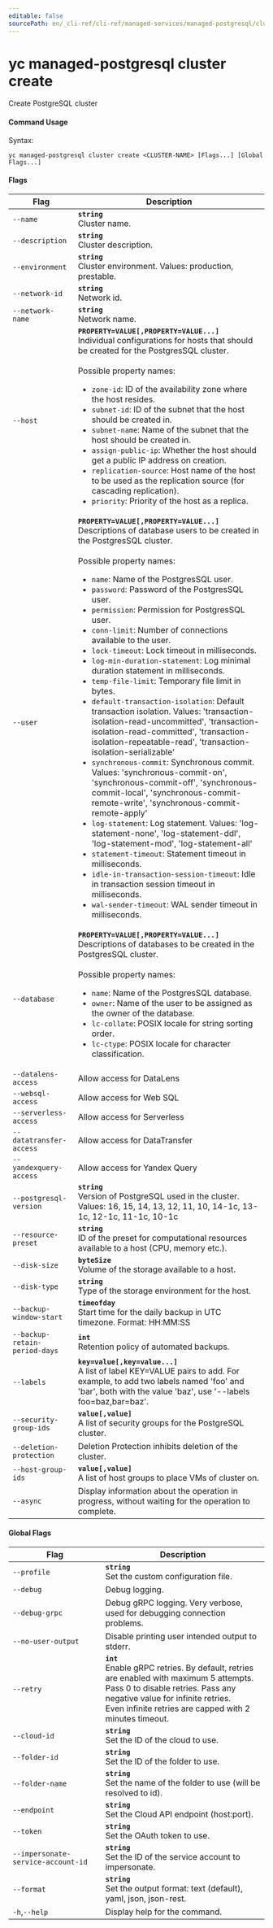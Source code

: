 ```yaml
---
editable: false
sourcePath: en/_cli-ref/cli-ref/managed-services/managed-postgresql/cluster/create.md
---
```


# yc managed-postgresql cluster create

Create PostgreSQL cluster

#### Command Usage

Syntax: 

`yc managed-postgresql cluster create <CLUSTER-NAME> [Flags...] [Global Flags...]`

#### Flags

| Flag | Description |
|----|----|
|`--name`|<b>`string`</b><br/>Cluster name.|
|`--description`|<b>`string`</b><br/>Cluster description.|
|`--environment`|<b>`string`</b><br/>Cluster environment. Values: production, prestable.|
|`--network-id`|<b>`string`</b><br/>Network id.|
|`--network-name`|<b>`string`</b><br/>Network name.|
|`--host`|<b>`PROPERTY=VALUE[,PROPERTY=VALUE...]`</b><br/>Individual configurations for hosts that should be created for the PostgresSQL cluster.<br/><br/>Possible property names:<br/><ul> <li><code>zone-id</code>:     ID of the availability zone where the host resides.</li> <li><code>subnet-id</code>:     ID of the subnet that the host should be created in.</li> <li><code>subnet-name</code>:     Name of the subnet that the host should be created in.</li> <li><code>assign-public-ip</code>:     Whether the host should get a public IP address on creation.</li> <li><code>replication-source</code>:     Host name of the host to be used as the replication source (for cascading replication).</li> <li><code>priority</code>:     Priority of the host as a replica.</li> </ul>|
|`--user`|<b>`PROPERTY=VALUE[,PROPERTY=VALUE...]`</b><br/>Descriptions of database users to be created in the PostgresSQL cluster.<br/><br/>Possible property names:<br/><ul> <li><code>name</code>:     Name of the PostgresSQL user.</li> <li><code>password</code>:     Password of the PostgresSQL user.</li> <li><code>permission</code>:     Permission for PostgresSQL user.</li> <li><code>conn-limit</code>:     Number of connections available to the user.</li> <li><code>lock-timeout</code>:     Lock timeout in milliseconds.</li> <li><code>log-min-duration-statement</code>:     Log minimal duration statement in milliseconds.</li> <li><code>temp-file-limit</code>:     Temporary file limit in bytes.</li> <li><code>default-transaction-isolation</code>:     Default transaction isolation. Values: 'transaction-isolation-read-uncommitted', 'transaction-isolation-read-committed', 'transaction-isolation-repeatable-read', 'transaction-isolation-serializable'</li> <li><code>synchronous-commit</code>:     Synchronous commit. Values: 'synchronous-commit-on', 'synchronous-commit-off', 'synchronous-commit-local', 'synchronous-commit-remote-write', 'synchronous-commit-remote-apply'</li> <li><code>log-statement</code>:     Log statement. Values: 'log-statement-none', 'log-statement-ddl', 'log-statement-mod', 'log-statement-all'</li> <li><code>statement-timeout</code>:     Statement timeout in milliseconds.</li> <li><code>idle-in-transaction-session-timeout</code>:     Idle in transaction session timeout in milliseconds.</li> <li><code>wal-sender-timeout</code>:     WAL sender timeout in milliseconds.</li> </ul>|
|`--database`|<b>`PROPERTY=VALUE[,PROPERTY=VALUE...]`</b><br/>Descriptions of databases to be created in the PostgresSQL cluster.<br/><br/>Possible property names:<br/><ul> <li><code>name</code>:     Name of the PostgresSQL database.</li> <li><code>owner</code>:     Name of the user to be assigned as the owner of the database.</li> <li><code>lc-collate</code>:     POSIX locale for string sorting order.</li> <li><code>lc-ctype</code>:     POSIX locale for character classification.</li> </ul>|
|`--datalens-access`|Allow access for DataLens|
|`--websql-access`|Allow access for Web SQL|
|`--serverless-access`|Allow access for Serverless|
|`--datatransfer-access`|Allow access for DataTransfer|
|`--yandexquery-access`|Allow access for Yandex Query|
|`--postgresql-version`|<b>`string`</b><br/>Version of PostgreSQL used in the cluster. Values: 16, 15, 14, 13, 12, 11, 10, 14-1c, 13-1c, 12-1c, 11-1c, 10-1c|
|`--resource-preset`|<b>`string`</b><br/>ID of the preset for computational resources available to a host (CPU, memory etc.).|
|`--disk-size`|<b>`byteSize`</b><br/>Volume of the storage available to a host.|
|`--disk-type`|<b>`string`</b><br/>Type of the storage environment for the host.|
|`--backup-window-start`|<b>`timeofday`</b><br/>Start time for the daily backup in UTC timezone. Format: HH:MM:SS|
|`--backup-retain-period-days`|<b>`int`</b><br/>Retention policy of automated backups.|
|`--labels`|<b>`key=value[,key=value...]`</b><br/>A list of label KEY=VALUE pairs to add. For example, to add two labels named 'foo' and 'bar', both with the value 'baz', use '--labels foo=baz,bar=baz'.|
|`--security-group-ids`|<b>`value[,value]`</b><br/>A list of security groups for the PostgreSQL cluster.|
|`--deletion-protection`|Deletion Protection inhibits deletion of the cluster.|
|`--host-group-ids`|<b>`value[,value]`</b><br/>A list of host groups to place VMs of cluster on.|
|`--async`|Display information about the operation in progress, without waiting for the operation to complete.|

#### Global Flags

| Flag | Description |
|----|----|
|`--profile`|<b>`string`</b><br/>Set the custom configuration file.|
|`--debug`|Debug logging.|
|`--debug-grpc`|Debug gRPC logging. Very verbose, used for debugging connection problems.|
|`--no-user-output`|Disable printing user intended output to stderr.|
|`--retry`|<b>`int`</b><br/>Enable gRPC retries. By default, retries are enabled with maximum 5 attempts.<br/>Pass 0 to disable retries. Pass any negative value for infinite retries.<br/>Even infinite retries are capped with 2 minutes timeout.|
|`--cloud-id`|<b>`string`</b><br/>Set the ID of the cloud to use.|
|`--folder-id`|<b>`string`</b><br/>Set the ID of the folder to use.|
|`--folder-name`|<b>`string`</b><br/>Set the name of the folder to use (will be resolved to id).|
|`--endpoint`|<b>`string`</b><br/>Set the Cloud API endpoint (host:port).|
|`--token`|<b>`string`</b><br/>Set the OAuth token to use.|
|`--impersonate-service-account-id`|<b>`string`</b><br/>Set the ID of the service account to impersonate.|
|`--format`|<b>`string`</b><br/>Set the output format: text (default), yaml, json, json-rest.|
|`-h`,`--help`|Display help for the command.|
